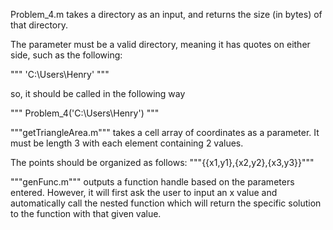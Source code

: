 Problem_4.m takes a directory as an input, and returns the size (in bytes) of that directory. 

The parameter must be a valid directory, meaning it has quotes on either side, such as the following:

""" 'C:\Users\Henry' """

so, it should be called in the following way

""" Problem_4('C:\Users\Henry') """



"""getTriangleArea.m""" takes a cell array of coordinates as a parameter. It must be length 3 with each element containing 2 values.

The points should be organized as follows: """{{x1,y1},{x2,y2},{x3,y3}}"""


"""genFunc.m""" outputs a function handle based on the parameters entered. However, it will first ask the user to input an x value and automatically call the nested function which will return the specific solution to the function with that given value.
